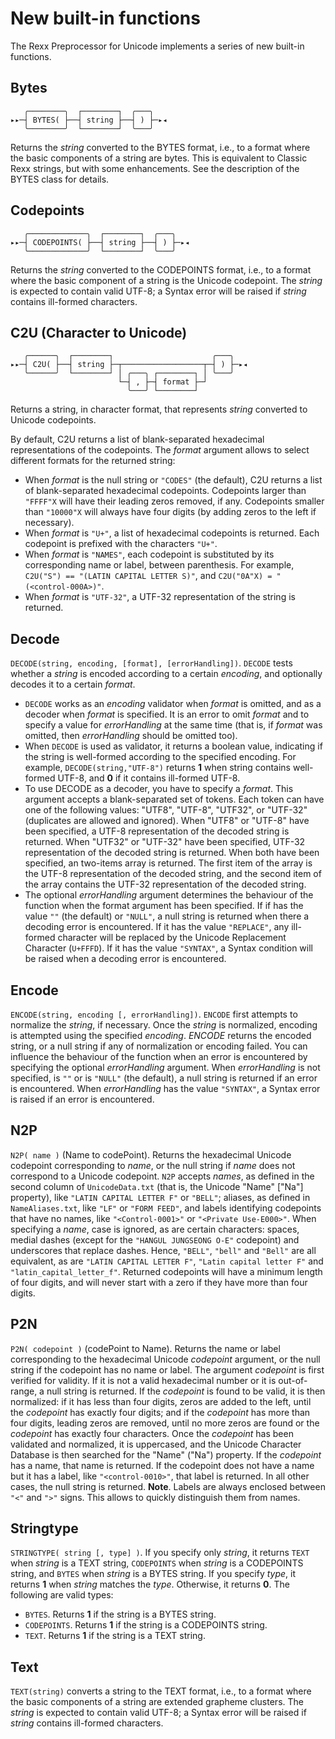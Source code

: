 # New built-in functions

The Rexx Preprocessor for Unicode implements a series of new built-in functions.

## Bytes

```
   ╭────────╮  ┌────────┐  ╭───╮
▸▸─┤ BYTES( ├──┤ string ├──┤ ) ├─▸◂
   ╰────────╯  └────────┘  ╰───╯
```

Returns the _string_ converted to the BYTES format, i.e., to a format where the basic components of a string are bytes. 
This is equivalent to Classic Rexx strings, but with some enhancements. See the description of the BYTES class for details.

## Codepoints

```
   ╭─────────────╮  ┌────────┐  ╭───╮
▸▸─┤ CODEPOINTS( ├──┤ string ├──┤ ) ├─▸◂
   ╰─────────────╯  └────────┘  ╰───╯
```


Returns the _string_ converted to the CODEPOINTS format, i.e., to a format where the basic component of a string is the Unicode codepoint.
The _string_ is expected to contain valid UTF-8; a Syntax error will be raised if _string_ contains ill-formed characters.

## C2U (Character to Unicode)

```
   ╭──────╮  ┌────────┐                      ╭───╮
▸▸─┤ C2U( ├──┤ string ├─┬──────────────────┬─┤ ) ├─▸◂
   ╰──────╯  └────────┘ │ ╭───╮ ┌────────┐ │ ╰───╯
                        └─┤ , ├─┤ format ├─┘
                          ╰───╯ └────────┘
```


Returns a string, in character format, that represents _string_ converted to Unicode codepoints.

By default, C2U returns a list of blank-separated hexadecimal representations of the codepoints. The _format_ argument allows to select different formats for the returned string:

* When _format_ is the null string or ``"CODES"`` (the default), C2U returns a list of blank-separated hexadecimal codepoints.
  Codepoints larger than ``"FFFF"X`` will have their leading zeros removed, if any. Codepoints smaller than ``"10000"X`` will always have four digits (by adding zeros to the left if necessary).
* When _format_ is ``"U+"``, a list of hexadecimal codepoints is returned. Each codepoint is prefixed with the characters ``"U+"``.
* When _format_ is ``"NAMES"``, each codepoint is substituted by its corresponding name or label, between parenthesis.
  For example, ``C2U("S") == "(LATIN CAPITAL LETTER S)"``, and ``C2U("0A"X) = "(<control-000A>)"``.
* When _format_ is ``"UTF-32"``, a UTF-32 representation of the string is returned.

## Decode

``DECODE(string, encoding, [format], [errorHandling])``. ``DECODE`` tests whether a _string_ is encoded according to a certain _encoding_, and optionally decodes it to a certain _format_.

* ``DECODE`` works as an _encoding_ validator when _format_ is omitted, and as a decoder when _format_ is specified. It is an error to omit _format_ and to specify a value for _errorHandling_ at the same time (that is, if _format_ was omitted, then _errorHandling_ should be omitted too).
* When ``DECODE`` is used as validator, it returns a boolean value, indicating if the string is well-formed according to the specified encoding.
  For example, ``DECODE(string,"UTF-8")`` returns __1__ when string contains well-formed UTF-8, and __0__ if it contains ill-formed UTF-8.
* To use DECODE as a decoder, you have to specify a _format_. This argument accepts a blank-separated set of tokens.
  Each token can have one of the following values: "UTF8", "UTF-8", "UTF32", or "UTF-32" (duplicates are allowed and ignored).
  When "UTF8" or "UTF-8" have been specified, a UTF-8 representation of the decoded string is returned.
  When "UTF32" or "UTF-32" have been specified, UTF-32 representation of the decoded string is returned.
  When both have been specified, an two-items array is returned. The first item of the array is the UTF-8 representation of the decoded string,
  and the second item of the array contains the UTF-32 representation of the decoded string.
* The optional _errorHandling_ argument determines the behaviour of the function when the format argument has been specified.
  If if has the value ``""`` (the default) or ``"NULL"``, a null string is returned when there a decoding error is encountered.
  If it has the value ``"REPLACE"``, any ill-formed character will be replaced by the Unicode Replacement Character (``U+FFFD``).
  If it has the value ``"SYNTAX"``, a Syntax condition will be raised when a decoding error is encountered.

## Encode
  
``ENCODE(string, encoding [, errorHandling])``.  ``ENCODE`` first attempts to normalize the _string_, if necessary.
Once the _string_ is normalized, encoding is attempted using the specified _encoding_. _ENCODE_ returns the encoded string,
or a null string if any of normalization or encoding failed. You can influence the behaviour of the function when an error is encountered by specifying the optional _errorHandling_ argument.
When _errorHandling_ is not specified, is ``""`` or is ``"NULL"`` (the default), a null string is returned if an error is encountered.
When _errorHandling_ has the value ``"SYNTAX"``, a Syntax error is raised if an error is encountered.

## N2P 

``N2P( name )`` (Name to codePoint). Returns the hexadecimal Unicode codepoint corresponding to _name_, or the null string if _name_ does not correspond to a Unicode codepoint.
``N2P`` accepts _names_, as defined in the second column of ``UnicodeData.txt`` (that is, the Unicode "Name" \["Na"\] property), like ``"LATIN CAPITAL LETTER F"`` or ``"BELL"``;
aliases, as defined in ``NameAliases.txt``, like ``"LF"`` or ``"FORM FEED"``, and labels identifying codepoints that have no names, like ``"<Control-0001>"`` or ``"<Private Use-E000>"``.
When specifying a _name_, case is ignored, as are certain characters: spaces, medial dashes (except for the ``"HANGUL JUNGSEONG O-E"`` codepoint) and underscores that replace dashes.
Hence, ``"BELL"``, ``"bell"`` and ``"Bell"`` are all equivalent, as are ``"LATIN CAPITAL LETTER F"``, ``"Latin capital letter F"`` and ``"latin_capital_letter_f"``.
Returned codepoints will have a minimum length of four digits, and will never start with a zero if they have more than four digits.

## P2N 

``P2N( codepoint )`` (codePoint to Name). Returns the name or label corresponding to the hexadecimal Unicode _codepoint_ argument, or the null string if the codepoint has no name or label.
The argument _codepoint_ is first verified for validity. If it is not a valid hexadecimal number or it is out-of-range, a null string is returned.
If the _codepoint_ is found to be valid, it is then normalized: if it has less than four digits, zeros are added to the left,
until the _codepoint_ has exactly four digits; and if the _codepoint_ has more than four digits, leading zeros are removed, until no more zeros are found or the _codepoint_ has exactly four characters.
Once the _codepoint_ has been validated and normalized, it is uppercased, and the Unicode Character Database is then searched for the "Name" ("Na") property.
If the _codepoint_ has a name, that name is returned.
If the codepoint does not have a name but it has a label, like ``"<control-0010>"``, that label is returned. In all other cases, the null string is returned.
__Note__. Labels are always enclosed between ``"<"`` and ``">"`` signs. This allows to quickly distinguish them from names.

## Stringtype

``STRINGTYPE( string [, type] )``.  If you specify only _string_, it returns ``TEXT`` when _string_ is a TEXT string,
``CODEPOINTS`` when _string_ is a CODEPOINTS string, and ``BYTES`` when _string_ is a BYTES string. If you specify _type_, it returns __1__ when
_string_ matches the _type_. Otherwise, it returns __0__. The following are valid types: 

* ``BYTES``. Returns __1__ if the string is a BYTES string.
* ``CODEPOINTS``. Returns __1__ if the string is a CODEPOINTS string.
* ``TEXT``. Returns __1__ if the string is a TEXT string.

## Text

``TEXT(string)`` converts a string to the TEXT format, i.e., to a format where the basic components of a string are extended grapheme clusters.
The _string_ is expected to contain valid UTF-8; a Syntax error will be raised if _string_ contains ill-formed characters.
